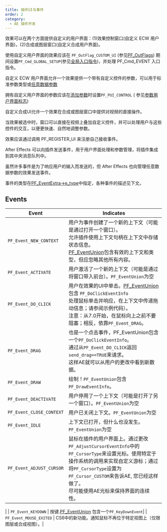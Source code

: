 ```yaml
---
title: 插件UI与事件
order: 2
category:
  - AE 插件开发
---
```


效果可以在两个方面提供自定义的用户界面：(1)效果控制窗口(自定义 ECW 用户界面)，(2)合成或图层窗口(自定义合成用户界面)。

使用自定义用户界面的效果应该在 `PF_OutFlag_CUSTOM_UI` (参见[PF_OutFlags](../effect-basics/PF_OutData.html)) 期间设置`PF_Cmd_GLOBAL_SETUP`(参见[全局入口指令](../effect-basics/command-selectors.html))，并处理 PF_Cmd_EVENT 入口指令。

自定义 ECW 用户界面允许一个效果提供一个带有自定义控件的参数，可以用于标准参数类型或[任意数据参数](../effect-details/arbitrary-data-parameters.html)

拥有自定义用户界面的参数应该在[添加参数](../effect-details/interaction-callback-functions.html)时设置`PF_PUI_CONTROL` ( 参见[参数用户界面标志](../effect-basics/PF_ParamDef.html))

自定义合成UI允许一个效果在合成或图层窗口中提供对视频的直接操作。

当效果被选中时，窗口可以直接在视频上叠加自定义控件，并可以处理用户与这些控件的交互，以便更快速、自然地调整参数。

效果应该通过调用 PF_REGISTER_UI 来注册自己接收事件。

After Effects 可以向插件发送事件，用于用户界面处理和参数管理，将插件集成到其中央消息队列中。

虽然许多事件是为了响应用户的输入而发送的，但 After Effects 也向管理任意数据参数的效果发送事件。

事件的类型在[PF_EventExtra-&gt;e_type](PF_EventExtra.html)中指定，各种事件的描述见下文。

## Events

| **Event**| **Indicates**|
| ----------------------- | -------------------------------------------------------------- |
| `PF_Event_NEW_CONTEXT` | 用户为事件创建了一个新的上下文（可能是通过打开一个窗口）。<br/>允许插件使用上下文句柄在上下文中存储状态信息。<br />[PF_EventUnion](../effect-ui-events/PF_EventUnion.html)包含有效的上下文和类型，但应忽略其他所有内容。|
|`PF_Event_ACTIVATE`|用户激活了一个新的上下文（可能是通过将窗口带入前台）。`PF_EventUnion`为空|
| `PF_Event_DO_CLICK` | 用户在效果的UI中单击。[PF_EventUnion](../effect-ui-events/PF_EventUnion.html)包含 `PF_DoClickEventInfo`<br />处理鼠标单击并响应，在上下文中传递拖动信息；请参阅示例代码）。<br />注意：从7.0开始，在鼠标向上之前不要阻塞；相反，依靠`PF_Event_DRAG`。 |
|`PF_Event_DRAG`|也是一个点击事件，PF_EventUnion包含一个`PF_DoClickEventInfo`。<br />通过从`PF_Event_DO_CLICK`返回`send_drag==TRUE`来请求。<br />这样AE就可以从用户的更改中看到新数据。|
|`PF_Event_DRAW`|绘制！`PF_EventUnion`包含`PF_DrawEventInfo`。|
|`PF_Event_DEACTIVATE`|用户停用了一个上下文（可能是打开了另一个窗口）。`PF_EventUnion`为空|
|`PF_Event_CLOSE_CONTEXT`|用户已关闭上下文。`PF_EventUnion`为空|
|`PF_Event_IDLE`|上下文已打开，但什么也没发生。`PF_EventUnion`为空|
|`PF_Event_ADJUST_CURSOR`|鼠标在插件的用户界面上。通过更改`PF_AdjustCursorEventInfo`中的`PF_CursorType`来设置光标。使用特定于操作系统的调用来实现自定义游标；通过将`PF_CursorType`设置为`PF_Cursor_CUSTOM`来告诉AE, 您已经这样做了。<br />尽可能使用AE光标来保持界面的连续性。
|
| `PF_Event_KEYDOWN`  | 按键.[PF_EventUnion](../effect-ui-events/PF_EventUnion.html) 包含一个`PF_KeyDownEvent`|
| `PF_Event_MOUSE_EXITED` | CS6中的新功能。通知鼠标不再位于特定视图上（仅限图层或合成视图）。|
